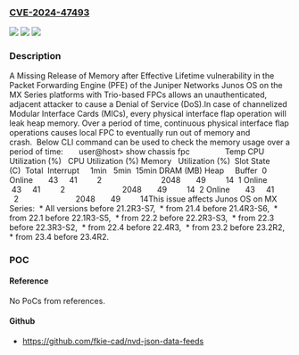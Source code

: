 ### [CVE-2024-47493](https://cve.mitre.org/cgi-bin/cvename.cgi?name=CVE-2024-47493)
![](https://img.shields.io/static/v1?label=Product&message=Junos%20OS&color=blue)
![](https://img.shields.io/static/v1?label=Version&message=0%3C%2021.2R3-S7%20&color=brighgreen)
![](https://img.shields.io/static/v1?label=Vulnerability&message=CWE-401%20Missing%20Release%20of%20Memory%20after%20Effective%20Lifetime&color=brighgreen)

### Description

A Missing Release of Memory after Effective Lifetime vulnerability in the Packet Forwarding Engine (PFE) of the Juniper Networks Junos OS on the MX Series platforms with Trio-based FPCs allows an unauthenticated, adjacent attacker to cause a Denial of Service (DoS).In case of channelized Modular Interface Cards (MICs), every physical interface flap operation will leak heap memory. Over a period of time, continuous physical interface flap operations causes local FPC  to eventually run out of memory and crash.  Below CLI command can be used to check the memory usage over a period of time:  user@host> show chassis fpc                Temp  CPU Utilization (%)   CPU Utilization (%)  Memory   Utilization (%)  Slot State      (C)  Total  Interrupt      1min   5min  15min DRAM (MB) Heap     Buffer  0 Online       43     41         2                           2048       49         14  1 Online       43     41         2                          2048       49         14  2 Online       43     41         2                          2048       49         14This issue affects Junos OS on MX Series:   *  All versions before 21.2R3-S7,   *  from 21.4 before 21.4R3-S6,   *  from 22.1 before 22.1R3-S5,   *  from 22.2 before 22.2R3-S3,   *  from 22.3 before 22.3R3-S2,   *  from 22.4 before 22.4R3,   *  from 23.2 before 23.2R2,   *  from 23.4 before 23.4R2.

### POC

#### Reference
No PoCs from references.

#### Github
- https://github.com/fkie-cad/nvd-json-data-feeds

